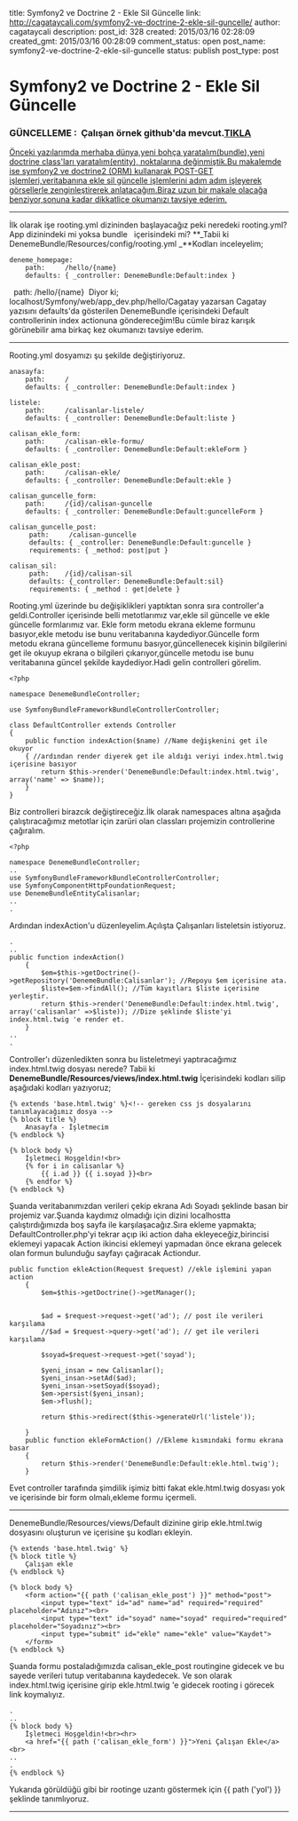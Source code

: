 title: Symfony2 ve Doctrine 2 - Ekle Sil Güncelle
link: http://cagataycali.com/symfony2-ve-doctrine-2-ekle-sil-guncelle/
author: cagataycali
description: 
post_id: 328
created: 2015/03/16 02:28:09
created_gmt: 2015/03/16 00:28:09
comment_status: open
post_name: symfony2-ve-doctrine-2-ekle-sil-guncelle
status: publish
post_type: post

# Symfony2 ve Doctrine 2 - Ekle Sil Güncelle

### **GÜNCELLEME :  Çalışan örnek github'da mevcut.[TIKLA](https://github.com/ccali14/Symfony2-EkleSilGuncelle#symfony2-eklesilguncelle)**

[Önceki yazılarımda merhaba dünya,yeni bohça yaratalım(bundle),yeni doctrine class'ları yaratalım(entity), noktalarına değinmiştik.Bu makalemde ise symfony2 ve doctrine2 (ORM) kullanarak POST-GET işlemleri,veritabanına ekle sil güncelle işlemlerini adım adım işleyerek görsellerle zenginleştirerek anlatacağım.Biraz uzun bir makale olacağa benziyor,sonuna kadar dikkatlice okumanızı tavsiye ederim.](https://github.com/ccali14/Symfony2-EkleSilGuncelle#symfony2-eklesilguncelle)

* * *

İlk olarak işe rooting.yml dizininden başlayacağız peki neredeki rooting.yml?App dizinindeki mi yoksa bundle   içerisindeki mi? **_Tabii ki DenemeBundle/Resources/config/rooting.yml _**Kodları inceleyelim;
    
    
    deneme_homepage:
        path:     /hello/{name}
        defaults: { _controller: DenemeBundle:Default:index }

  path: /hello/{name}  Diyor ki; localhost/Symfony/web/app_dev.php/hello/Cagatay yazarsan Cagatay yazısını defaults'da gösterilen DenemeBundle içerisindeki Default controllerinin index actionuna göndereceğim!Bu cümle biraz karışık görünebilir ama birkaç kez okumanızı tavsiye ederim. 

* * *

Rooting.yml dosyamızı şu şekilde değiştiriyoruz. 
    
    
    anasayfa:
        path:     /
        defaults: { _controller: DenemeBundle:Default:index }
    
    listele:
        path:     /calisanlar-listele/
        defaults: { _controller: DenemeBundle:Default:liste }
    
    calisan_ekle_form:
        path:     /calisan-ekle-formu/
        defaults: { _controller: DenemeBundle:Default:ekleForm }
    
    calisan_ekle_post:
        path:     /calisan-ekle/
        defaults: { _controller: DenemeBundle:Default:ekle }
    
    calisan_guncelle_form:
        path:     /{id}/calisan-guncelle
        defaults: { _controller: DenemeBundle:Default:guncelleForm }
    
    calisan_guncelle_post:
         path:     /calisan-guncelle
         defaults: { _controller: DenemeBundle:Default:guncelle }
         requirements: { _method: post|put }
    
    calisan_sil:
         path:    /{id}/calisan-sil
         defaults: {_controller: DenemeBundle:Default:sil}
         requirements: { _method : get|delete }
    
    

Rooting.yml üzerinde bu değişiklikleri yaptıktan sonra sıra controller'a geldi.Controller içerisinde belli metotlarımız var,ekle sil güncelle ve ekle güncelle formlarımız var. Ekle form metodu ekrana ekleme formunu basıyor,ekle metodu ise bunu veritabanına kaydediyor.Güncelle form metodu ekrana güncelleme formunu basıyor,güncellenecek kişinin bilgilerini get ile okuyup ekrana o bilgileri çıkarıyor,güncelle metodu ise bunu veritabanına güncel şekilde kaydediyor.Hadi gelin controlleri görelim. 
    
    
    <?php
    
    namespace DenemeBundleController;
    
    use SymfonyBundleFrameworkBundleControllerController;
    
    class DefaultController extends Controller
    {
        public function indexAction($name) //Name değişkenini get ile okuyor
        { //ardından render diyerek get ile aldığı veriyi index.html.twig içerisine basıyor
            return $this->render('DenemeBundle:Default:index.html.twig', array('name' => $name));
        }
    }
    

Biz controlleri birazcık değiştireceğiz.İlk olarak namespaces altına aşağıda çalıştıracağımız metotlar için zarüri olan classları projemizin controllerine çağıralım. 
    
    
    <?php
    
    namespace DenemeBundleController;
    ..
    use SymfonyBundleFrameworkBundleControllerController;
    use SymfonyComponentHttpFoundationRequest;
    use DenemeBundleEntityCalisanlar;
    ..
    .
    

Ardından indexAction'u düzenleyelim.Açılışta Çalışanları listeletsin istiyoruz. 
    
    
    .
    ..
    public function indexAction()
        {
            $em=$this->getDoctrine()->getRepository('DenemeBundle:Calisanlar'); //Repoyu $em içerisine ata.
            $liste=$em->findAll(); //Tüm kayıtları $liste içerisine yerleştir.
            return $this->render('DenemeBundle:Default:index.html.twig', array('calisanlar' =>$liste)); //Dize şeklinde $liste'yi index.html.twig 'e render et.
        }
    ..
    .

Controller'ı düzenledikten sonra bu listeletmeyi yaptıracağımız index.html.twig dosyası nerede? Tabii ki **DenemeBundle/Resources/views/index.html.twig** İçerisindeki kodları silip aşağıdaki kodları yazıyoruz; 
    
    
    {% extends 'base.html.twig' %}<!-- gereken css js dosyalarını tanımlayacağımız dosya -->
    {% block title %}
        Anasayfa - İşletmecim
    {% endblock %}
    
    {% block body %}
        İşletmeci Hoşgeldin!<br>
        {% for i in calisanlar %}
            {{ i.ad }} {{ i.soyad }}<br>
        {% endfor %}
    {% endblock %}

Şuanda veritabanımızdan verileri çekip ekrana Adı Soyadı şeklinde basan bir projemiz var.Şuanda kaydımız olmadığı için dizini localhostta çalıştırdığımızda boş sayfa ile karşılaşacağız.Sıra ekleme yapmakta; DefaultController.php'yi tekrar açıp iki action daha ekleyeceğiz,birincisi eklemeyi yapacak Action ikincisi eklemeyi yapmadan önce ekrana gelecek olan formun bulunduğu sayfayı çağıracak Actiondur. 
    
    
    public function ekleAction(Request $request) //ekle işlemini yapan action
        {
            $em=$this->getDoctrine()->getManager();
    
    
            $ad = $request->request->get('ad'); // post ile verileri karşılama
            //$ad = $request->query->get('ad'); // get ile verileri karşılama
    
            $soyad=$request->request->get('soyad');
    
            $yeni_insan = new Calisanlar();
            $yeni_insan->setAd($ad);
            $yeni_insan->setSoyad($soyad);
            $em->persist($yeni_insan); 
            $em->flush();
            
            return $this->redirect($this->generateUrl('listele'));
    
        }
        public function ekleFormAction() //Ekleme kısmındaki formu ekrana basar
        {
            return $this->render('DenemeBundle:Default:ekle.html.twig');
        }

Evet controller tarafında şimdilik işimiz bitti fakat ekle.html.twig dosyası yok ve içerisinde bir form olmalı,ekleme formu içermeli. 

* * *

DenemeBundle/Resources/views/Default dizinine girip ekle.html.twig dosyasını oluşturun ve içerisine şu kodları ekleyin. 
    
    
    {% extends 'base.html.twig' %}
    {% block title %}
        Çalışan ekle
    {% endblock %}
    
    {% block body %}
        <form action="{{ path ('calisan_ekle_post') }}" method="post">
            <input type="text" id="ad" name="ad" required="required" placeholder="Adınız"><br>
            <input type="text" id="soyad" name="soyad" required="required" placeholder="Soyadınız"><br>
            <input type="submit" id="ekle" name="ekle" value="Kaydet">
        </form>
    {% endblock %}

Şuanda formu postaladığımızda calisan_ekle_post routingine gidecek ve bu sayede verileri tutup veritabanına kaydedecek. Ve son olarak index.html.twig içerisine girip ekle.html.twig 'e gidecek rooting i görecek link koymalıyız. 
    
    
    .
    ..
    {% block body %}
        İşletmeci Hoşgeldin!<br><hr>
        <a href="{{ path ('calisan_ekle_form') }}">Yeni Çalışan Ekle</a><br>
    ..
    .
    {% endblock %}

Yukarıda görüldüğü gibi bir rootinge uzantı göstermek için {{ path ('yol') }} şeklinde tanımlıyoruz. 

* * *